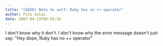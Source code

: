 ```yaml
---
title: "[GEEK] Note to self: Ruby has no ++ operator"
author: Pito Salas
date: 2007-04-13T00:59:50
---
```




I don't know why it don't. I don't know why the error message doesn't just
say: "Hey dope, Ruby has no ++ operator"


